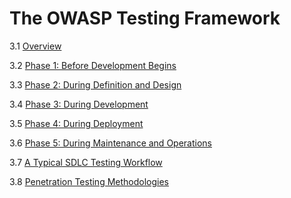 # The OWASP Testing Framework

3.1 [Overview](0-The_OWASP_Testing_Framework.md#Overview)

3.2 [Phase 1: Before Development Begins](0-The_OWASP_Testing_Framework.md#Phase-1-Before-Development-Begins)

3.3 [Phase 2: During Definition and Design](0-The_OWASP_Testing_Framework.md#Phase-2-During-Definition-and-Design)

3.4 [Phase 3: During Development](0-The_OWASP_Testing_Framework.md#Phase-3-During-Development)

3.5 [Phase 4: During Deployment](0-The_OWASP_Testing_Framework.md#Phase-4-During-Deployment)

3.6 [Phase 5: During Maintenance and Operations](0-The_OWASP_Testing_Framework.md#Phase-5-During-Maintenance-and-Operations)

3.7 [A Typical SDLC Testing Workflow](0-The_OWASP_Testing_Framework.md#A-Typical-SDLC-Testing-Workflow)

3.8 [Penetration Testing Methodologies](1-Penetration_Testing_Methodologies.md)
